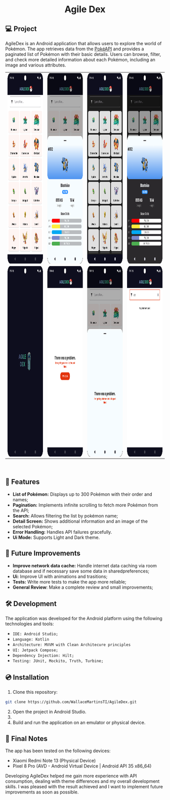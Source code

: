 <h1 align="center">
  <p align="center">Agile Dex</p>

## 💻 Project

AgileDex is an Android application that allows users to explore the world of Pokémon. The app
retrieves data from the [PokéAPI](https://pokeapi.co/) and provides a paginated list of Pokémon with
their basic details. Users can browse, filter, and check more detailed information about each
Pokémon, including an image and various attributes.

<div align="center">
    <table>
      <tr>
        <td>
          <img src="./pokemon_view_light.png" alt="pokemon view light" width="300" height="600"/>
        </td>
        <td>
          <img src="./pokemon_details_light.png" alt="pokemon detail light" width="300" height="600"/>
        </td>
<td>
          <img src="./pokemon_view_dark.png" alt="pokemon view dark" width="300" height="600"/>
        </td>
        <td>
          <img src="./pokemon_detail_dark.png" alt="pokemon detail dark" width="300" height="600"/>
        </td>
      </tr>
<tr>
        <td>
          <img src="./splashscreen.png" alt="splash screen" width="300" height="600"/>
        </td>
        <td>
          <img src="./pokemon_view_error.png" alt="pokemon view error" width="300" height="600"/>
        </td>
<td>
          <img src="./pokemon_detail_error.png" alt="pokemon detail error" width="300" height="600"/>
        </td>
        <td>
          <img src="./pokemon_view_no_filter_result.png" alt="pokemon view no filter result" width="300" height="600"/>
        </td>
      </tr>
<tr>
    </table>

</div>
<br/>

</h1>

## 🚀 Features

- **List of Pokémon:** Displays up to 300 Pokémon with their order and names;
- **Pagination:** Implements infinite scrolling to fetch more Pokémon from the API;
- **Search:** Allows filtering the list by pokémon name;
- **Detail Screen:** Shows additional information and an image of the selected Pokémon;
- **Error Handling:** Handles API failures gracefully.
- **Ui Mode:** Supports Light and Dark theme.

## 🎯 Future Improvements

- **Improve network data cache:** Handle internet data caching via room database and if necessary
  save some data in sharedpreferences;
- **Ui:** Improve UI with animations and trasitions;
- **Tests:** Write more tests to make the app more reliable;
- **General Review**: Make a complete review and small improvements;

## 🛠️ Development

The application was developed for the Android platform using the following technologies and tools:

- `IDE: Android Studio;`
- `Language: Kotlin`
- `Architecture: MVVM with Clean Architecure principles`
- `UI: Jetpack Compose;`
- `Dependency Injection: Hilt;`
- `Testing: JUnit, Mockito, Truth, Turbine;`

## 💿 Installation

1. Clone this repository:

```bash
git clone https://github.com/WallaceMartinsTI/AgileDex.git
```

2. Open the project in Android Studio.
3.
4. Build and run the application on an emulator or physical device.

## 🧾 Final Notes

The app has been tested on the following devices:

- Xiaomi Redmi Note 13 (Physical Device)
- Pixel 8 Pro (AVD - Android Virtual Device | Android API 35 x86_64)

Developing AgileDex helped me gain more experience with API consumption, dealing with theme
differences and my overall development skills. I was pleased with the result achieved and I want to
implement future improvements as soon as possible.

<br />
